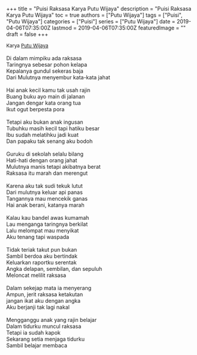+++
title = "Puisi Raksasa Karya Putu Wijaya"
description = "Puisi Raksasa Karya Putu Wijaya"
toc = true
authors = ["Putu Wijaya"]
tags = ["Puisi", "Putu Wijaya"]
categories = ["Puisi"]
series = ["Putu Wijaya"]
date = 2019-04-06T07:35:00Z
lastmod = 2019-04-06T07:35:00Z
featuredImage = ""
draft = false
+++

<div style="text-align: justify;">
<div style="font-size: small;">Karya <a href="/authors/putu-wijaya/" target="_blank">Putu Wijaya</a></div><br />
Di dalam mimpiku ada raksasa<br />Taringnya sebesar pohon kelapa<br />Kepalanya gundul sekeras baja<br />Dari Mulutnya menyembur kata-kata jahat<br /><br />Hai anak kecil kamu tak usah rajin<br />Buang buku ayo main di jalanan<br />Jangan dengar kata orang tua<br />Ikut ogut berpesta pora<br /><br />Tetapi aku bukan anak ingusan<br />Tubuhku masih kecil tapi hatiku besar<br />Ibu sudah melatihku jadi kuat<br />Dan papaku tak senang aku bodoh<br /><br />Guruku di sekolah selalu bilang<br />Hati-hati dengan orang jahat<br />Mulutnya manis tetapi akibatnya berat<br />Raksasa itu marah dan merengut<br /><br />Karena aku tak sudi tekuk lutut<br />Dari mulutnya keluar api panas<br />Tangannya mau mencekik ganas<br />Hai anak berani, katanya marah<br /><br />Kalau kau bandel awas kumamah<br />Lau menganga taringnya berkilat<br />Lalu melompat mau menyikat<br />Aku tenang tapi waspada<br /><br />Tidak teriak takut pun bukan<br />Sambil berdoa aku bertindak<br />Keluarkan raportku serentak<br />Angka delapan, sembilan, dan sepuluh<br />Meloncat melilit raksasa<br /><br />Dalam sekejap mata ia menyerang<br />Ampun, jerit raksasa ketakutan<br />jangan ikat aku dengan angka<br />Aku berjanji tak lagi nakal<br /><br />Mengganggu anak yang rajin belajar<br />Dalam tidurku muncul raksasa<br />Tetapi ia sudah kapok<br />Sekarang setia menjaga tidurku<br />Sambil belajar membaca</div>
